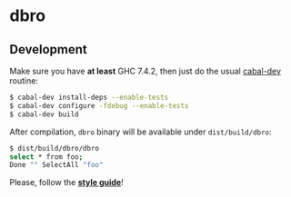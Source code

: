 dbro
====

Development
-----------

Make sure you have **at least** GHC 7.4.2, then just do the usual
[cabal-dev](http://hackage.haskell.org/package/cabal-dev) routine:

```bash
$ cabal-dev install-deps --enable-tests
$ cabal-dev configure -fdebug --enable-tests
$ cabal-dev build
```

After compilation, `dbro` binary will be available under `dist/build/dbro`:

```bash
$ dist/build/dbro/dbro
select * from foo;
Done "" SelectAll "foo"
```

Please, follow the [**style guide**](https://github.com/tibbe/haskell-style-guide)!
